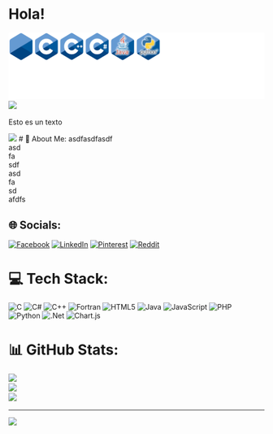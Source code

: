<h1>Hola!</h1>
<img src="fla2.png">


<img src="https://i.pinimg.com/originals/57/61/5b/57615b8c0092a66c1d4058b1692955cc.gif" width=100>
<p>Esto es un texto</p>
<a href="http://148.206.94.75" target="_blank"><img src="https://i.pinimg.com/originals/57/61/5b/57615b8c0092a66c1d4058b1692955cc.gif" width=100></a>
# 💫 About Me:
asdfasdfasdf<br>asd<br>fa<br>sdf<br>asd<br>fa<br>sd<br>afdfs<br>


## 🌐 Socials:
[![Facebook](https://img.shields.io/badge/Facebook-%231877F2.svg?logo=Facebook&logoColor=white)](https://facebook.com/er) [![LinkedIn](https://img.shields.io/badge/LinkedIn-%230077B5.svg?logo=linkedin&logoColor=white)](https://linkedin.com/in/er) [![Pinterest](https://img.shields.io/badge/Pinterest-%23E60023.svg?logo=Pinterest&logoColor=white)](https://pinterest.com/er) [![Reddit](https://img.shields.io/badge/Reddit-%23FF4500.svg?logo=Reddit&logoColor=white)](https://reddit.com/user/er) 

# 💻 Tech Stack:
![C](https://img.shields.io/badge/c-%2300599C.svg?style=for-the-badge&logo=c&logoColor=white) ![C#](https://img.shields.io/badge/c%23-%23239120.svg?style=for-the-badge&logo=csharp&logoColor=white) ![C++](https://img.shields.io/badge/c++-%2300599C.svg?style=for-the-badge&logo=c%2B%2B&logoColor=white) ![Fortran](https://img.shields.io/badge/Fortran-%23734F96.svg?style=for-the-badge&logo=fortran&logoColor=white) ![HTML5](https://img.shields.io/badge/html5-%23E34F26.svg?style=for-the-badge&logo=html5&logoColor=white) ![Java](https://img.shields.io/badge/java-%23ED8B00.svg?style=for-the-badge&logo=openjdk&logoColor=white) ![JavaScript](https://img.shields.io/badge/javascript-%23323330.svg?style=for-the-badge&logo=javascript&logoColor=%23F7DF1E) ![PHP](https://img.shields.io/badge/php-%23777BB4.svg?style=for-the-badge&logo=php&logoColor=white) ![Python](https://img.shields.io/badge/python-3670A0?style=for-the-badge&logo=python&logoColor=ffdd54) ![.Net](https://img.shields.io/badge/.NET-5C2D91?style=for-the-badge&logo=.net&logoColor=white) ![Chart.js](https://img.shields.io/badge/chart.js-F5788D.svg?style=for-the-badge&logo=chart.js&logoColor=white)
# 📊 GitHub Stats:
![](https://github-readme-stats.vercel.app/api?username=ErnestoUrrutia&theme=dark&hide_border=false&include_all_commits=false&count_private=false)<br/>
![](https://github-readme-streak-stats.herokuapp.com/?user=ErnestoUrrutia&theme=dark&hide_border=false)<br/>
![](https://github-readme-stats.vercel.app/api/top-langs/?username=ErnestoUrrutia&theme=dark&hide_border=false&include_all_commits=false&count_private=false&layout=compact)

---
[![](https://visitcount.itsvg.in/api?id=ErnestoUrrutia&icon=0&color=0)](https://visitcount.itsvg.in)

<!-- Proudly created with GPRM ( https://gprm.itsvg.in ) -->